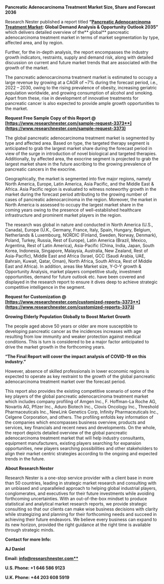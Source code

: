﻿**Pancreatic Adenocarcinoma Treatment Market Size, Share and Forecast 2036** 

Research Nester published a report titled **“[Pancreatic Adenocarcinoma Treatment Market](https://www.researchnester.com/reports/pancreatic-adenocarcinoma-treatment-market/3373): Global Demand Analysis & Opportunity Outlook 2035”** which delivers detailed overview of the** global** pancreatic adenocarcinoma treatment market in terms of market segmentation by type, affected area, and by region.

Further, for the in-depth analysis, the report encompasses the industry growth indicators, restraints, supply and demand risk, along with detailed discussion on current and future market trends that are associated with the growth of the market.

The pancreatic adenocarcinoma treatment market is estimated to occupy a large revenue by growing at a CAGR of ~7% during the forecast period, i.e., 2022 – 2030, owing to the rising prevalence of obesity, increasing geriatric population worldwide, and growing consumption of alcohol and smoking. Apart from these, rise in development of innovative treatments for pancreatic cancer is also expected to provide ample growth opportunities to the market. 

<a name="_hlk168911023"></a><a name="_hlk168911453"></a>**Request Free Sample Copy of this Report @ [https://www.researchnester.com/sample-request-3373**](https://www.researchnester.com/sample-request-3373)**

The global pancreatic adenocarcinoma treatment market is segmented by type and affected area. Based on type, the targeted therapy segment is anticipated to grab the largest market share during the forecast period in view of the surge in introduction of novel biological and targeted therapies. Additionally, by affected area, the exocrine segment is projected to grab the largest market share in the future ascribing to the growing prevalence of pancreatic cancers in the exocrine.

Geographically, the market is segmented into five major regions, namely North America, Europe, Latin America, Asia Pacific, and the Middle East & Africa. Asia Pacific region is evaluated to witness noteworthy growth in the market during the forecast period attributing to the growing number of cases of pancreatic adenocarcinoma in the region. Moreover, the market in North America is assessed to occupy the largest market share in the coming years owing to the presence of well-established healthcare infrastructure and prominent market players in the region.

The research was global in nature and conducted in North America (U.S., Canada), Europe (U.K., Germany, France, Italy, Spain, Hungary, Belgium, Netherlands & Luxembourg, NORDIC (Finland, Sweden, Norway, Denmark), Poland, Turkey, Russia, Rest of Europe), Latin America (Brazil, Mexico, Argentina, Rest of Latin America), Asia-Pacific (China, India, Japan, South Korea, Indonesia, Singapore, Malaysia, Australia, New Zealand, Rest of Asia-Pacific), Middle East and Africa (Israel, GCC (Saudi Arabia, UAE, Bahrain, Kuwait, Qatar, Oman), North Africa, South Africa, Rest of Middle East and Africa). In addition, areas like Market size, Y-O-Y growth & Opportunity Analysis, market players competitive study, investment opportunities, demand for future outlook etc. have been covered and displayed in the research report to ensure it dives deep to achieve strategic competitive intelligence in the segment.

**Request for Customization @ [https://www.researchnester.com/customized-reports-3373**](https://www.researchnester.com/customized-reports-3373)**

**Growing Elderly Population Globally to Boost Market Growth**

The people aged above 50 years or older are more susceptible to developing pancreatic cancer as the incidences increases with age resulting from low immunity and weaker protection against medical conditions. This is turn is considered to be a major factor anticipated to drive the market growth in the forthcoming years. 

**“The Final Report will cover the impact analysis of COVID-19 on this industry.”**

However, absence of skilled professionals in lower economic regions is expected to operate as key restraint to the growth of the global pancreatic adenocarcinoma treatment market over the forecast period.

This report also provides the existing competitive scenario of some of the key players of the global pancreatic adenocarcinoma treatment market which includes company profiling of Amgen Inc., F. Hoffman-La Roche AG, Novartis AG, Pfizer Inc., Aduro Biotech Inc., Clovis Oncology Inc., Threshold Pharmaceuticals Inc., NewLink Genetics Corp, Infinity Pharmaceuticals Inc., Celgene Corporation, and others. The profiling enfolds key information of the companies which encompasses business overview, products and services, key financials and recent news and developments. On the whole, the report depicts detailed overview of the global pancreatic adenocarcinoma treatment market that will help industry consultants, equipment manufacturers, existing players searching for expansion opportunities, new players searching possibilities and other stakeholders to align their market centric strategies according to the ongoing and expected trends in the future.      

<a name="_hlk168910495"></a>**About Research Nester**

Research Nester is a one-stop service provider with a client base in more than 50 countries, leading in strategic market research and consulting with an unbiased and unparalleled approach to helping global industrial players, conglomerates, and executives for their future investments while avoiding forthcoming uncertainties. With an out-of-the-box mindset to produce statistical and analytical market research reports, we provide strategic consulting so that our clients can make wise business decisions with clarity while strategizing and planning for their forthcoming needs and succeed in achieving their future endeavors. We believe every business can expand to its new horizon, provided the right guidance at the right time is available through strategic minds.

**Contact for more Info:**

**AJ Daniel**

**Email: [info@researchnester.com**](mailto:info@researchnester.com)**

**U.S. Phone: +1 646 586 9123** 

**U.K. Phone: +44 203 608 5919**

